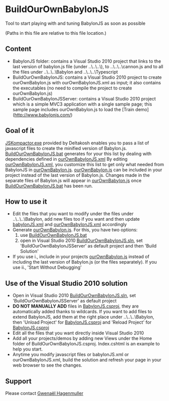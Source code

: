 BuildOurOwnBabylonJS
====================

Tool to start playing with and tuning BabylonJS as soon as possible

(Paths in this file are relative to this file location.)

## Content
- BabylonJS folder: contains a Visual Studio 2010 project that links to the last version of babylon.js file (under ..\\..\\..\\),
                    to ..\\..\\..\\cannon.js and to all the files under ..\\..\\..\Babylon and ..\\..\\..\\Typescript
- BuildOurOwnBabylonJS: contains a Visual Studio 2010 project to create ourOwnBabylon.js with ourOwnBabylonJS.xml as input;
                        it also contains the executables (no need to compile the project to create ourOwnBabylon.js)
- BuildOurOwnBabylonJSServer: contains a Visual Studio 2010 project which is a simple MVC3 application with a single sample page;
                              this sample page includes ourOwnBabylon.js to load the [Train demo] (http://www.babylonjs.com/)

## Goal of it
[JSKompactor.exe](https://github.com/BabylonJS/Babylon.js/blob/master/Tools/BuildOurOwnBabylonJS/BuildOurOwnBabylonJS/executables/JSKompactor.exe) provided by Deltakosh enables you to pass a list of javascript files to create the minified version of Babylon.js.
[BuildOurOwnBabylonJS.bat](https://github.com/BabylonJS/Babylon.js/blob/master/Tools/BuildOurOwnBabylonJS/BuildOurOwnBabylonJS/executables/BuildOurOwnBabylonJS.bat) generates for your this list by dealing with dependencies defined in [ourOwnBabylonJS.xml](https://github.com/BabylonJS/Babylon.js/blob/master/Tools/BuildOurOwnBabylonJS/BuildOurOwnBabylonJS/ourOwnBabylonJS.xml)
By editing [ourOwnBabylonJS.xml](https://github.com/BabylonJS/Babylon.js/blob/master/Tools/BuildOurOwnBabylonJS/BuildOurOwnBabylonJS/ourOwnBabylonJS.xml), you customize this list to get only what needed from BabylonJS in [ourOwnBabylon.js](https://github.com/BabylonJS/Babylon.js/blob/master/Tools/BuildOurOwnBabylonJS/BuildOurOwnBabylonJS/ourOwnBabylon.js).
[ourOwnBabylon.js](https://github.com/BabylonJS/Babylon.js/blob/master/Tools/BuildOurOwnBabylonJS/BuildOurOwnBabylonJS/ourOwnBabylon.js) can be included in your project instead of the last version of Babylon.js.
Changes made in the separate files of Babylon.js will appear in [ourOwnBabylon.js](https://github.com/BabylonJS/Babylon.js/blob/master/Tools/BuildOurOwnBabylonJS/BuildOurOwnBabylonJS/ourOwnBabylon.js) once [BuildOurOwnBabylonJS.bat](https://github.com/BabylonJS/Babylon.js/blob/master/Tools/BuildOurOwnBabylonJS/BuildOurOwnBabylonJS/executables/BuildOurOwnBabylonJS.bat) has been run. 

## How to use it
- Edit the files that you want to modify under the files under ..\\..\\..\\Babylon, add new files too if you want and then update [babylonJS.xml](https://github.com/BabylonJS/Babylon.js/blob/master/Tools/BuildOurOwnBabylonJS/BuildOurOwnBabylonJS/babylonJS.xml) and [ourOwnBabylonJS.xml](https://github.com/BabylonJS/Babylon.js/blob/master/Tools/BuildOurOwnBabylonJS/BuildOurOwnBabylonJS/ourOwnBabylonJS.xml) accordingly
- Generate [ourOwnBabylon.js](https://github.com/BabylonJS/Babylon.js/blob/master/Tools/BuildOurOwnBabylonJS/BuildOurOwnBabylonJS/ourOwnBabylon.js). For this, you have two options:
   1. use [BuildOurOwnBabylonJS.bat](https://github.com/BabylonJS/Babylon.js/blob/master/Tools/BuildOurOwnBabylonJS/BuildOurOwnBabylonJS/executables/BuildOurOwnBabylonJS.bat)
   2. open in Visual Studio 2010 [BuildOurOwnBabylonJS.sln](https://github.com/BabylonJS/Babylon.js/blob/master/Tools/BuildOurOwnBabylonJS/BuildOurOwnBabylonJS.sln), set 'BuildOurOwnBabylonJSServer' as default project and then 'Build Solution'
- If you use i., include in your projects [ourOwnBabylon.js](https://github.com/BabylonJS/Babylon.js/blob/master/Tools/BuildOurOwnBabylonJS/BuildOurOwnBabylonJS/ourOwnBabylon.js) instead of including the last version of Babylon.js (or the files separately).
  If you use ii., 'Start Without Debugging'
  
## Use of the Visual Studio 2010 solution
- Open in Visual Studio 2010 [BuildOurOwnBabylonJS.sln](https://github.com/BabylonJS/Babylon.js/blob/master/Tools/BuildOurOwnBabylonJS/BuildOurOwnBabylonJS.sln), set 'BuildOurOwnBabylonJSServer' as default project
- **DO NOT MANUALLY ADD** files in [BabylonJS.csproj](https://github.com/BabylonJS/Babylon.js/blob/master/Tools/BuildOurOwnBabylonJS/BabylonJS/BabylonJS.csproj), they are automatically added thanks to wildcards.
  If you want to add files to extend BabylonJS, add them at the right place under ..\\..\\..\\Babylon, then 'Unload Project' for [BabylonJS.csproj](https://github.com/BabylonJS/Babylon.js/blob/master/Tools/BuildOurOwnBabylonJS/BabylonJS/BabylonJS.csproj) and 'Reload Project' for [BabylonJS.csproj](https://github.com/BabylonJS/Babylon.js/blob/master/Tools/BuildOurOwnBabylonJS/BabylonJS/BabylonJS.csproj)
- Edit all the files that you want directly inside Visual Studio 2010
- Add all your projects/demos by adding new Views under the Home folder of BuildOurOwnBabylonJS.csproj. Index.cshtml is an example to help you start.
- Anytime you modify javascript files or babylonJS.xml or ourOwnBabylonJS.xml, build the solution and refresh your page in your web browser to see the changes.

## Support
Please contact [Gwenaël Hagenmuller](mailto:gwenaelhagen@gmail.com)
